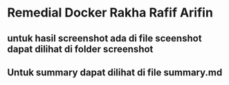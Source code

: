 # **Remedial Docker Rakha Rafif Arifin** 
## untuk hasil screenshot ada di file sceenshot dapat dilihat di folder screenshot
## Untuk summary dapat dilihat di file summary.md